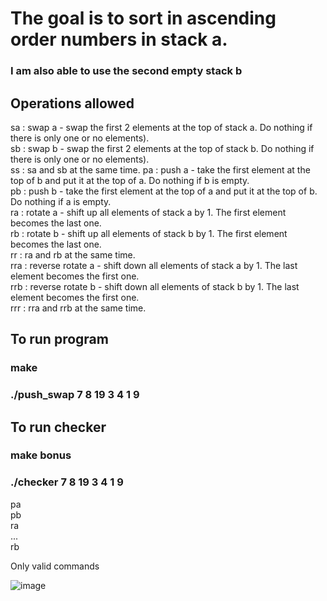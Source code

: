 # The goal is to sort in ascending order numbers in stack a.
### I am also able to use the second empty stack b

## Operations allowed

sa : swap a - swap the first 2 elements at the top of stack a. Do nothing if there
is only one or no elements). \
sb : swap b - swap the first 2 elements at the top of stack b. Do nothing if there
is only one or no elements). \
ss : sa and sb at the same time.
pa : push a - take the first element at the top of b and put it at the top of a. Do
nothing if b is empty. \
pb : push b - take the first element at the top of a and put it at the top of b. Do
nothing if a is empty. \
ra : rotate a - shift up all elements of stack a by 1. The first element becomes
the last one. \
rb : rotate b - shift up all elements of stack b by 1. The first element becomes
the last one. \
rr : ra and rb at the same time. \
rra : reverse rotate a - shift down all elements of stack a by 1. The last element
becomes the first one. \
rrb : reverse rotate b - shift down all elements of stack b by 1. The last element
becomes the first one. \
rrr : rra and rrb at the same time.

## To run program

### make
### ./push_swap 7 8 19 3 4 1 9

## To run checker

### make bonus
### ./checker 7 8 19 3 4 1 9
pa \
pb \
ra \
... \
rb 

Only valid commands

![image](https://user-images.githubusercontent.com/73408532/152304469-d24783dc-3e57-4c90-ac09-8b3f227b47ad.png)
